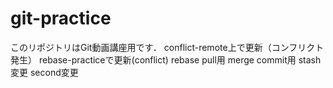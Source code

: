 # git-practice
このリポジトリはGit動画講座用です．
conflict-remote上で更新（コンフリクト発生）
rebase-practiceで更新(conflict)
rebase pull用
merge commit用
stash変更
second変更